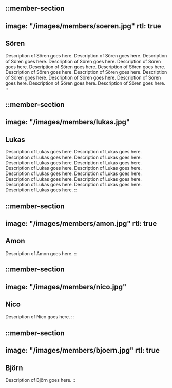 ::member-section
---
image: "/images/members/soeren.jpg"
rtl: true
---
## Sören
Description of Sören goes here.
Description of Sören goes here.
Description of Sören goes here.
Description of Sören goes here.
Description of Sören goes here.
Description of Sören goes here.
Description of Sören goes here.
Description of Sören goes here.
Description of Sören goes here.
Description of Sören goes here.
Description of Sören goes here.
Description of Sören goes here.
Description of Sören goes here.
Description of Sören goes here.
::

::member-section
---
image: "/images/members/lukas.jpg"
---
## Lukas

Description of Lukas goes here.
Description of Lukas goes here.
Description of Lukas goes here.
Description of Lukas goes here.
Description of Lukas goes here.
Description of Lukas goes here.
Description of Lukas goes here.
Description of Lukas goes here.
Description of Lukas goes here.
Description of Lukas goes here.
Description of Lukas goes here.
Description of Lukas goes here.
Description of Lukas goes here.
Description of Lukas goes here.
Description of Lukas goes here.
::

::member-section
---
image: "/images/members/amon.jpg"
rtl: true
---
## Amon

Description of Amon goes here.
::

::member-section
---
image: "/images/members/nico.jpg"
---
## Nico

Description of Nico goes here.
::

::member-section
---
image: "/images/members/bjoern.jpg"
rtl: true
---
## Björn

Description of Björn goes here.
::
